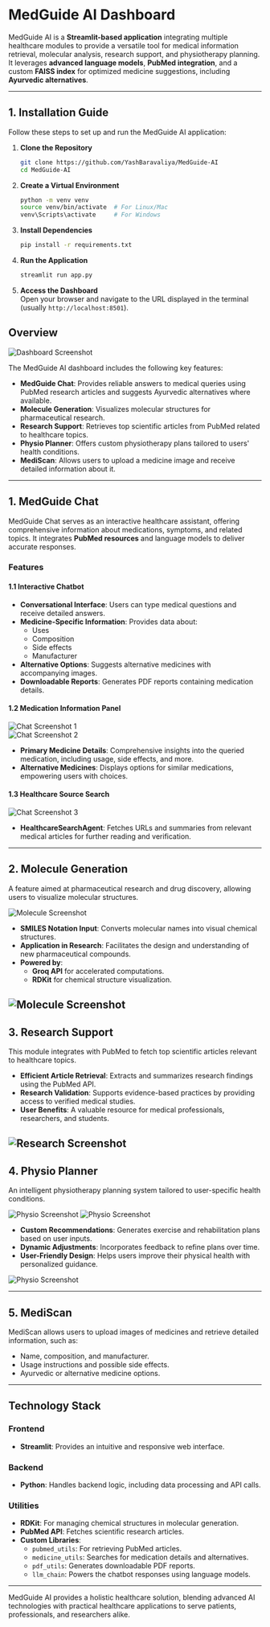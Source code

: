 # MedGuide AI Dashboard

MedGuide AI is a **Streamlit-based application** integrating multiple healthcare modules to provide a versatile tool for medical information retrieval, molecular analysis, research support, and physiotherapy planning. It leverages **advanced language models**, **PubMed integration**, and a custom **FAISS index** for optimized medicine suggestions, including **Ayurvedic alternatives**.

---

## **1. Installation Guide**

Follow these steps to set up and run the MedGuide AI application:

1. **Clone the Repository**  
   ```bash
   git clone https://github.com/YashBaravaliya/MedGuide-AI
   cd MedGuide-AI
   ```

2. **Create a Virtual Environment**  
   ```bash
   python -m venv venv
   source venv/bin/activate  # For Linux/Mac
   venv\Scripts\activate     # For Windows
   ```

3. **Install Dependencies**  
   ```bash
   pip install -r requirements.txt
   ```

4. **Run the Application**  
   ```bash
   streamlit run app.py
   ```

5. **Access the Dashboard**  
   Open your browser and navigate to the URL displayed in the terminal (usually `http://localhost:8501`).


## **Overview**

![Dashboard Screenshot](img/ss/Dashboard.png)

The MedGuide AI dashboard includes the following key features:

- **MedGuide Chat**: Provides reliable answers to medical queries using PubMed research articles and suggests Ayurvedic alternatives where available.
- **Molecule Generation**: Visualizes molecular structures for pharmaceutical research.
- **Research Support**: Retrieves top scientific articles from PubMed related to healthcare topics.
- **Physio Planner**: Offers custom physiotherapy plans tailored to users' health conditions.
- **MediScan**: Allows users to upload a medicine image and receive detailed information about it.

---

## **1. MedGuide Chat**

MedGuide Chat serves as an interactive healthcare assistant, offering comprehensive information about medications, symptoms, and related topics. It integrates **PubMed resources** and language models to deliver accurate responses.

### **Features**

#### **1.1 Interactive Chatbot**

- **Conversational Interface**: Users can type medical questions and receive detailed answers.
- **Medicine-Specific Information**: Provides data about:
  - Uses
  - Composition
  - Side effects
  - Manufacturer
- **Alternative Options**: Suggests alternative medicines with accompanying images.
- **Downloadable Reports**: Generates PDF reports containing medication details.

#### **1.2 Medication Information Panel**

![Chat Screenshot 1](img/ss/medGuideChat1.png)  
![Chat Screenshot 2](img/ss/medGuideChat2.png)

- **Primary Medicine Details**: Comprehensive insights into the queried medication, including usage, side effects, and more.
- **Alternative Medicines**: Displays options for similar medications, empowering users with choices.

#### **1.3 Healthcare Source Search**

![Chat Screenshot 3](img/ss/medGuideChat3.png)

- **HealthcareSearchAgent**: Fetches URLs and summaries from relevant medical articles for further reading and verification.

---

## **2. Molecule Generation**

A feature aimed at pharmaceutical research and drug discovery, allowing users to visualize molecular structures.

![Molecule Screenshot](img/ss/molecule.png)

- **SMILES Notation Input**: Converts molecular names into visual chemical structures.
- **Application in Research**: Facilitates the design and understanding of new pharmaceutical compounds.
- **Powered by**: 
  - **Groq API** for accelerated computations.
  - **RDKit** for chemical structure visualization.

![Molecule Screenshot](img/ss/molecule2.png)
---

## **3. Research Support**

This module integrates with PubMed to fetch top scientific articles relevant to healthcare topics.

- **Efficient Article Retrieval**: Extracts and summarizes research findings using the PubMed API.
- **Research Validation**: Supports evidence-based practices by providing access to verified medical studies.
- **User Benefits**: A valuable resource for medical professionals, researchers, and students.


![Research Screenshot](img/ss/Research.png)
---

## **4. Physio Planner**

An intelligent physiotherapy planning system tailored to user-specific health conditions.

![Physio Screenshot](img/ss/Physio.png)
![Physio Screenshot](img/ss/Physio2.png)

- **Custom Recommendations**: Generates exercise and rehabilitation plans based on user inputs.
- **Dynamic Adjustments**: Incorporates feedback to refine plans over time.
- **User-Friendly Design**: Helps users improve their physical health with personalized guidance.

![Physio Screenshot](img/ss/Physio3.png)

---

## **5. MediScan**

MediScan allows users to upload images of medicines and retrieve detailed information, such as:

- Name, composition, and manufacturer.
- Usage instructions and possible side effects.
- Ayurvedic or alternative medicine options.

---

## **Technology Stack**

### **Frontend**
- **Streamlit**: Provides an intuitive and responsive web interface.

### **Backend**

- **Python**: Handles backend logic, including data processing and API calls.

### **Utilities**
- **RDKit**: For managing chemical structures in molecular generation.
- **PubMed API**: Fetches scientific research articles.
- **Custom Libraries**:
  - `pubmed_utils`: For retrieving PubMed articles.
  - `medicine_utils`: Searches for medication details and alternatives.
  - `pdf_utils`: Generates downloadable PDF reports.
  - `llm_chain`: Powers the chatbot responses using language models.

---

MedGuide AI provides a holistic healthcare solution, blending advanced AI technologies with practical healthcare applications to serve patients, professionals, and researchers alike.
